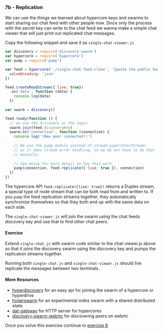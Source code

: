 ### 7b - Replication

We can use the things we learned about hypercore keys and swarms to start sharing our chat feed with other people now. Since only the process with the secret key can write to the chat feed we wanna make a simple chat viewer that will just print out replicated chat messages.

Copy the following snippet and save it as `single-chat-viewer.js`

```js
var discovery = require('discovery-swarm')
var hypercore = require('hypercore')
var pump = require('pump')

var feed = hypercore('./single-chat-feed-clone', '{paste the public key from the prev exercise}', {
  valueEncoding: 'json'
})

feed.createReadStream({ live: true})
  .on('data', function (data) {
    console.log(data)
  })
 
var swarm = discovery()

feed.ready(function () {
  // we use the discovery as the topic
  swarm.join(feed.discoveryKey)
  swarm.on('connection', function (connection) {
    console.log('(New peer connected!)')
    
    // We use the pump module instead of stream.pipe(otherStream)
    // as it does stream error handling, so we do not have to do that
    // manually.
    
    // See below for more detail on how this work.
    pump(connection, feed.replicate({ live: true }), connection)
  })
})
```

The hypercore API `feed.replicate({live: true})` returns a Duplex stream, a special type of node stream that can be both read from and written to. If you `pump` the feed replication streams together, they automatically synchronize themselves so that they both end up with the same data on each side.

The `single-chat-viewer.js` will join the swarm using the chat feeds discovery key
and use that to find other chat peers.

#### Exercise

Extend `single-chat.js` with swarm code similar to the chat-viewer.js above so that it joins the discovery swarm using the discovery key and pumps the replication streams together.

Running both `single-chat.js` and `single-chat-viewer.js` should live replicate the messages between two terminals.

#### More Resources

* [hyperdiscovery](https://github.com/karissa/hyperdiscovery) for an easy api for joining the swarm of a hypercore or hyperdrive
* [hyperswarm](https://github.com/mafintosh/hyperswarm) for an experimental mdns swarm with a shared distributed state.
* [dat-gateway](https://github.com/pfrazee/dat-gateway) for HTTP server for hypercores 
* [discovery-swarm-webrtc](https://github.com/geut/discovery-swarm-webrtc) for discovering peers on webrtc

Once you solve this exercise continue to [exercise 8](08.html)
